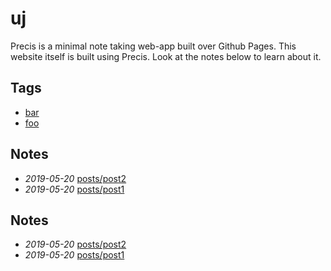 # uj

Precis is a minimal note taking web-app built over Github Pages. This website itself is built using Precis. Look at the notes below to learn about it.

## Tags

- [bar](./bar)
- [foo](./foo)

## Notes

- *2019-05-20* [posts/post2](./posts/post2)
- *2019-05-20* [posts/post1](./posts/post1)

## Notes

- *2019-05-20* [posts/post2](./posts/post2)
- *2019-05-20* [posts/post1](./posts/post1)
